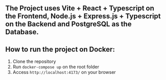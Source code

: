 ## The Project uses Vite + React + Typescript on the Frontend, Node.js + Express.js + Typescript on the Backend and PostgreSQL as the Database.

## How to run the project on Docker:

1. Clone the repository
2. Run `docker-compose up` on the root folder
3. Access `http://localhost:4173/` on your browser